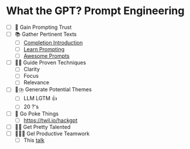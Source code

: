 # What the GPT? Prompt Engineering

- [ ] 🚀 Gain Prompting Trust
- [ ] 📚 Gather Pertinent Texts
  - [ ] [Completion Introduction](https://platform.openai.com/docs/guides/completion/introduction)
  - [ ] [Learn Prompting](https://learnprompting.org)
  - [ ] [Awesome Prompts](https://prompts.chat)
- [ ] 👨‍🏫 Guide Proven Techniques
  - [ ] Clarity
  - [ ] Focus
  - [ ] Relevance
- [ ] 🧠⛈️ Generate Potential Themes
  - [ ] LLM LGTM 👍
  - [ ] 20 ?'s
- [ ] 🤺 Go Poke Things
  - [ ] https://twil.io/hackgpt
- [ ] 🤹‍♂️ Get Pretty Talented
- [ ] 👬👫👭 Gel Productive Teamwork
  - [ ] This [talk](https://twil.io/what-the-gpt)
